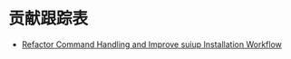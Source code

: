 # 贡献跟踪表

- [Refactor Command Handling and Improve suiup Installation Workflow](https://github.com/MystenLabs/suiup/pull/50)
